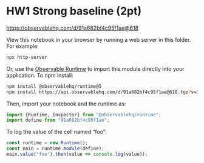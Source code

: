# HW1 Strong baseline (2pt)

https://observablehq.com/d/91a682bf4c95f1ae@618

View this notebook in your browser by running a web server in this folder. For
example:

~~~sh
npx http-server
~~~

Or, use the [Observable Runtime](https://github.com/observablehq/runtime) to
import this module directly into your application. To npm install:

~~~sh
npm install @observablehq/runtime@5
npm install https://api.observablehq.com/d/91a682bf4c95f1ae@618.tgz?v=3
~~~

Then, import your notebook and the runtime as:

~~~js
import {Runtime, Inspector} from "@observablehq/runtime";
import define from "91a682bf4c95f1ae";
~~~

To log the value of the cell named “foo”:

~~~js
const runtime = new Runtime();
const main = runtime.module(define);
main.value("foo").then(value => console.log(value));
~~~

